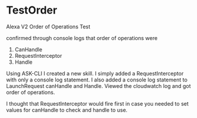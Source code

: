 # TestOrder
Alexa V2 Order of Operations Test

confirmed through console logs that order of operations were
1. CanHandle
2. RequestInterceptor
3. Handle

Using ASK-CLI I created a new skill. 
I simply added a RequestInterceptor with only a console log statement. 
I also added a console log statement to LaunchRequest canHandle and Handle. 
Viewed the cloudwatch log and got order of operations.

I thought that RequestInterceptor would fire first in case you needed to set values for canHandle to check and handle to use.

